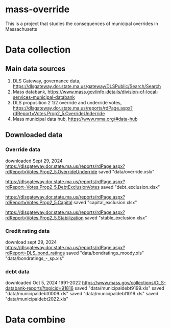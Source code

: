# mass-override
This is a project that studies the consequences of municipal overrides in Massachusetts

# Data collection

## Main data sources
1. DLS Gateway, governance data, https://dlsgateway.dor.state.ma.us/gateway/DLSPublic/Search/Search
2. Mass databank, https://www.mass.gov/info-details/division-of-local-services-municipal-databank
3. DLS proposition 2 1/2 override and underride votes, https://dlsgateway.dor.state.ma.us/reports/rdPage.aspx?rdReport=Votes.Prop2_5.OverrideUnderride
4. Mass municipal data hub, https://www.mma.org/#data-hub



## Downloaded data
### Override data 
downloaded Sept 29, 2024
https://dlsgateway.dor.state.ma.us/reports/rdPage.aspx?rdReport=Votes.Prop2_5.OverrideUnderride
saved "data/override.xslx"

https://dlsgateway.dor.state.ma.us/reports/rdPage.aspx?rdReport=Votes.Prop2_5.DebtExclusionVotes
saved "debt_exclusion.xlsx"

https://dlsgateway.dor.state.ma.us/reports/rdPage.aspx?rdReport=Votes.Prop2_5.Capital
saved "capital_exclusion.xlsx"

https://dlsgateway.dor.state.ma.us/reports/rdPage.aspx?rdReport=Votes.Prop2_5.Stabilization
saved "stable_exclusion.xlsx"

### Credit rating data
download sept 29, 2024
https://dlsgateway.dor.state.ma.us/reports/rdPage.aspx?rdReport=DLS_bond_ratings
saved "data/bondratings_moody.xls" "data/bondratings_-_sp.xls"

### debt data
downloaded Oct 5, 2024
1991-2022
https://www.mass.gov/collections/DLS-databank-reports?topicid=91816
saved "data/municipaldebt9199.xls"
saved "data/municipaldebt0009.xls"
saved "data/municipaldebt1019.xls"
saved "data/municipaldebt2022.xls"


# Data combine
